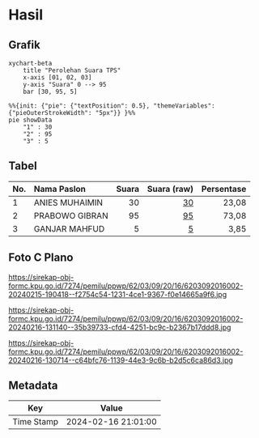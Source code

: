 # Hasil

## Grafik

```mermaid
xychart-beta
    title "Perolehan Suara TPS"
    x-axis [01, 02, 03]
    y-axis "Suara" 0 --> 95
    bar [30, 95, 5]
```

```mermaid
%%{init: {"pie": {"textPosition": 0.5}, "themeVariables": {"pieOuterStrokeWidth": "5px"}} }%%
pie showData
    "1" : 30
    "2" : 95
    "3" : 5
```

## Tabel

| No. | Nama Paslon    | Suara | Suara (raw) | Persentase |
|:--- |:-------------- | -----:| -----------:| ----------:|
| 1   | ANIES MUHAIMIN | 30    | [30][p-1]   | 23,08      |
| 2   | PRABOWO GIBRAN | 95    | [95][p-2]   | 73,08      |
| 3   | GANJAR MAHFUD  | 5     | [5][p-3]    | 3,85       |


[p-1]: https://github.com/gigit-pemilu/pemilu-2024-62-kalimantan-tengah/blob/main/pilpres/hitung-suara/sub/62-kalimantan-tengah/sub/03-kapuas/sub/09-mantangai/sub/2016-katimpun/sub/002-tps/sub/paslon-1.txt
[p-2]: https://github.com/gigit-pemilu/pemilu-2024-62-kalimantan-tengah/blob/main/pilpres/hitung-suara/sub/62-kalimantan-tengah/sub/03-kapuas/sub/09-mantangai/sub/2016-katimpun/sub/002-tps/sub/paslon-2.txt
[p-3]: https://github.com/gigit-pemilu/pemilu-2024-62-kalimantan-tengah/blob/main/pilpres/hitung-suara/sub/62-kalimantan-tengah/sub/03-kapuas/sub/09-mantangai/sub/2016-katimpun/sub/002-tps/sub/paslon-3.txt

## Foto C Plano

https://sirekap-obj-formc.kpu.go.id/7274/pemilu/ppwp/62/03/09/20/16/6203092016002-20240215-190418--f2754c54-1231-4ce1-9367-f0e14665a9f6.jpg

https://sirekap-obj-formc.kpu.go.id/7274/pemilu/ppwp/62/03/09/20/16/6203092016002-20240216-131140--35b39733-cfd4-4251-bc9c-b2367b17ddd8.jpg

https://sirekap-obj-formc.kpu.go.id/7274/pemilu/ppwp/62/03/09/20/16/6203092016002-20240216-130714--c64bfc76-1139-44e3-9c6b-b2d5c6ca86d3.jpg


## Metadata

| Key        | Value               |
| ---------- | ------------------- |
| Time Stamp | 2024-02-16 21:01:00 |



